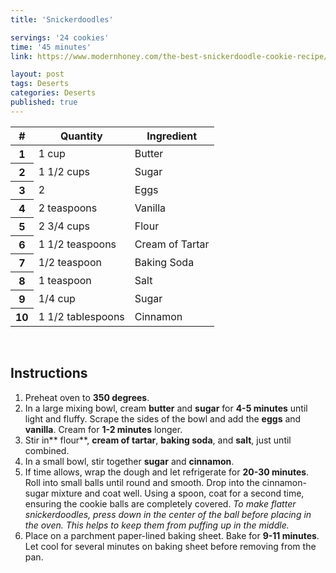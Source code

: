 ```yaml
---
title: 'Snickerdoodles'

servings: '24 cookies'
time: '45 minutes'
link: https://www.modernhoney.com/the-best-snickerdoodle-cookie-recipe/

layout: post
tags: Deserts
categories: Deserts
published: true 
---
```

<table class="table table-hover">
  <thead>
    <tr>
      <th scope="col">#</th>
      <th scope="col">Quantity</th>
      <th scope="col">Ingredient</th>
    </tr>
  </thead>
  <tbody>
    <tr>
      <th scope="row">1</th>
      <td>1 cup</td>
      <td>Butter</td>
    </tr>
     <tr>
      <th scope="row">2</th>
      <td>1 1/2 cups</td>
      <td>Sugar</td>
    </tr>
     <tr>
      <th scope="row">3</th>
      <td>2</td>
      <td>Eggs</em></td>
    </tr>
    <tr>
      <th scope="row">4</th>
      <td>2 teaspoons</td>
      <td>Vanilla</td>
    </tr>  
    <tr>
      <th scope="row">5</th>
      <td>2 3/4 cups</td>
      <td>Flour</td>
    </tr> 
    <tr>
      <th scope="row">6</th>
      <td>1 1/2 teaspoons</td>
      <td>Cream of Tartar</td>
    </tr> 
    <tr>
      <th scope="row">7</th>
      <td>1/2 teaspoon</td>
      <td>Baking Soda</td>
    </tr> 
    <tr>
      <th scope="row">8</th>
      <td>1 teaspoon</td>
      <td>Salt</td>
    </tr> 
    <tr>
      <th scope="row">9</th>
      <td>1/4 cup</td>
      <td>Sugar</td>
    </tr> 
    <tr>
      <th scope="row">10</th>
      <td>1 1/2 tablespoons</td>
      <td>Cinnamon</td>
    </tr> 
  </tbody>
</table>

<br>

## Instructions
1. Preheat oven to **350 degrees**.
2. In a large mixing bowl, cream **butter** and **sugar** for **4-5 minutes** until light and fluffy.  Scrape the sides of the bowl and add the **eggs** and **vanilla**. Cream for **1-2 minutes** longer. 
3. Stir in** flour**, **cream of tartar**, **baking soda**, and **salt**, just until combined. 
4. In a small bowl, stir together **sugar** and **cinnamon**. 
5. If time allows, wrap the dough and let refrigerate for **20-30 minutes**.  Roll into small balls until round and smooth.  Drop into the cinnamon-sugar mixture and coat well. Using a spoon, coat for a second time, ensuring the cookie balls are completely covered.  *To make flatter snickerdoodles, press down in the center of the ball before placing in the oven. This helps to keep them from puffing up in the middle.*
6. Place on a parchment paper-lined baking sheet. Bake for **9-11 minutes**.  Let cool for several minutes on baking sheet before removing from the pan.  

